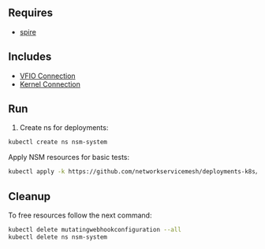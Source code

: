 ## Requires

- [spire](../spire)

## Includes

- [VFIO Connection](../use-cases/Vfio2Noop)
- [Kernel Connection](../use-cases/SriovKernel2Noop)

## Run

1. Create ns for deployments:
```bash
kubectl create ns nsm-system
```

Apply NSM resources for basic tests:
```bash
kubectl apply -k https://github.com/networkservicemesh/deployments-k8s/examples/sriov?ref=a87875982d7e52e8537e37c89728971465beb8da
```

## Cleanup

To free resources follow the next command:
```bash
kubectl delete mutatingwebhookconfiguration --all
kubectl delete ns nsm-system
```
